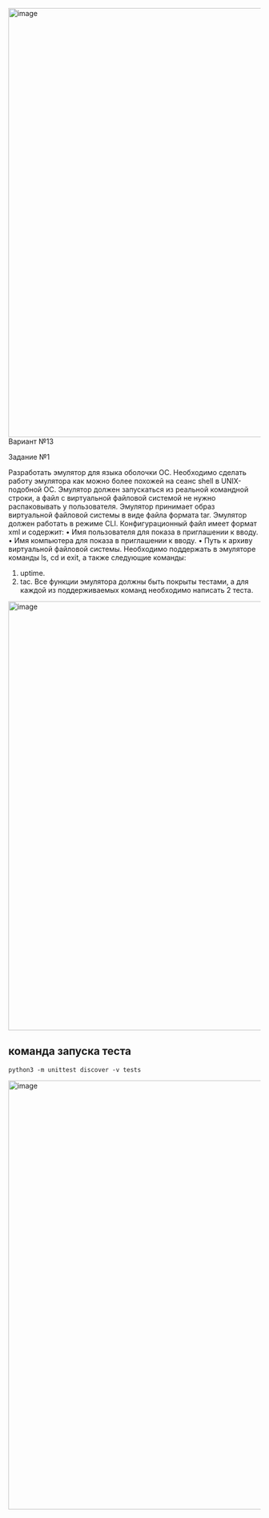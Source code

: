 <img width="857" alt="image" src="https://github.com/user-attachments/assets/d6de10ec-bc2e-49e4-9b2b-e51e29501271">Вариант №13

Задание №1

Разработать эмулятор для языка оболочки ОС. Необходимо сделать работу
эмулятора как можно более похожей на сеанс shell в UNIX-подобной ОС.
Эмулятор должен запускаться из реальной командной строки, а файл с
виртуальной файловой системой не нужно распаковывать у пользователя.
Эмулятор принимает образ виртуальной файловой системы в виде файла формата
tar. Эмулятор должен работать в режиме CLI.
Конфигурационный файл имеет формат xml и содержит:
• Имя пользователя для показа в приглашении к вводу.
• Имя компьютера для показа в приглашении к вводу.
• Путь к архиву виртуальной файловой системы.
Необходимо поддержать в эмуляторе команды ls, cd и exit, а также
следующие команды:
1. uptime.
2. tac.
Все функции эмулятора должны быть покрыты тестами, а для каждой из
поддерживаемых команд необходимо написать 2 теста.


<img width="857" alt="image" src="https://github.com/user-attachments/assets/c99c4c0b-0ffa-4dec-9795-2b139f13c328">


## команда запуска теста
```
python3 -m unittest discover -v tests
```

<img width="857" alt="image" src="https://github.com/user-attachments/assets/6188c417-0d1f-43ec-84d9-3ab743871d54">



